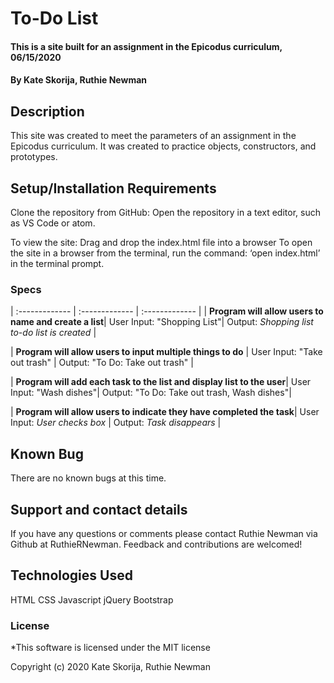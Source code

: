 # To-Do List

#### This is a site built for an assignment in the Epicodus curriculum, 06/15/2020

#### By Kate Skorija, Ruthie Newman

## Description

This site was created to meet the parameters of an assignment in the Epicodus curriculum. It was created to practice objects, constructors, and prototypes.

## Setup/Installation Requirements

Clone the repository from GitHub:
Open the repository in a text editor, such as VS Code or atom. 

To view the site:
Drag and drop the index.html file into a browser
To open the site in a browser from the terminal, run the command: ‘open index.html’ in the terminal prompt. 

### Specs

| :-------------     | :------------- | :------------- |
| **Program will allow users to name and create a list**| User Input: "Shopping List"| Output: *Shopping list to-do list is created* |

| **Program will allow users to input multiple things to do** | User Input: "Take out trash" | Output: "To Do: Take out trash" |

| **Program will add each task to the list and display list to the user**| User Input: "Wash dishes"| Output: "To Do: Take out trash, Wash dishes"|

| **Program will allow users to indicate they have completed the task**| User Input: *User checks box* | Output: *Task disappears* |


## Known Bug
There are no known bugs at this time. 



## Support and contact details

If you have any questions or comments please contact Ruthie Newman via Github at RuthieRNewman. Feedback and contributions are welcomed!

## Technologies Used

HTML
CSS
Javascript
jQuery
Bootstrap

### License

*This software is licensed under the MIT license

Copyright (c) 2020 Kate Skorija, Ruthie Newman
